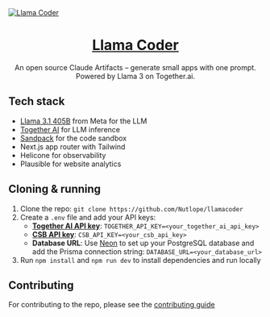<a href="https://www.llamacoder.io">
  <img alt="Llama Coder" src="./public/og-image.png">
  <h1 align="center">Llama Coder</h1>
</a>

<p align="center">
  An open source Claude Artifacts – generate small apps with one prompt. Powered by Llama 3 on Together.ai.
</p>

## Tech stack

- [Llama 3.1 405B](https://ai.meta.com/blog/meta-llama-3-1/) from Meta for the LLM
- [Together AI](https://togetherai.link/?utm_source=llamacoder&utm_medium=referral&utm_campaign=example-app) for LLM inference
- [Sandpack](https://sandpack.codesandbox.io/) for the code sandbox
- Next.js app router with Tailwind
- Helicone for observability
- Plausible for website analytics

## Cloning & running

1. Clone the repo: `git clone https://github.com/Nutlope/llamacoder`
2. Create a `.env` file and add your API keys:
   - **[Together AI API key](https://dub.sh/together-ai/?utm_source=example-app\&utm_medium=llamacoder\&utm_campaign=llamacoder-app-signup)**: `TOGETHER_API_KEY=<your_together_ai_api_key>`
   - **[CSB API key](https://codesandbox.io/signin)**: `CSB_API_KEY=<your_csb_api_key>`
   - **Database URL**: Use [Neon](https://neon.tech) to set up your PostgreSQL database and add the Prisma connection string: `DATABASE_URL=<your_database_url>`
3. Run `npm install` and `npm run dev` to install dependencies and run locally

## Contributing

For contributing to the repo, please see the [contributing guide](./CONTRIBUTING.md)
